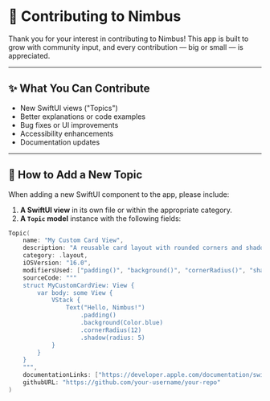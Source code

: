 # 🤝 Contributing to Nimbus

Thank you for your interest in contributing to Nimbus! This app is built to grow with community input, and every contribution — big or small — is appreciated.

---

## ✨ What You Can Contribute

- New SwiftUI views ("Topics")  
- Better explanations or code examples  
- Bug fixes or UI improvements  
- Accessibility enhancements  
- Documentation updates

---

## 🧱 How to Add a New Topic

When adding a new SwiftUI component to the app, please include:

1. **A SwiftUI view** in its own file or within the appropriate category.
2. **A `Topic` model** instance with the following fields:

```swift
Topic(
    name: "My Custom Card View",
    description: "A reusable card layout with rounded corners and shadow.",
    category: .layout,
    iOSVersion: "16.0",
    modifiersUsed: ["padding()", "background()", "cornerRadius()", "shadow()"],
    sourceCode: """
    struct MyCustomCardView: View {
        var body: some View {
            VStack {
                Text("Hello, Nimbus!")
                    .padding()
                    .background(Color.blue)
                    .cornerRadius(12)
                    .shadow(radius: 5)
            }
        }
    }
    """,
    documentationLinks: ["https://developer.apple.com/documentation/swiftui/view"],
    githubURL: "https://github.com/your-username/your-repo"
)

